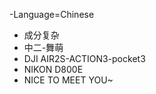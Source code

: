 -Language=Chinese
- 成分复杂
- 中二-舞萌
- DJI AIR2S-ACTION3-pocket3
- NIKON D800E
- NICE TO MEET YOU~
<!---
SUPER-CRC/SUPER-CRC is a ✨ special ✨ repository because its `README.md` (this file) appears on your GitHub profile.
You can click the Preview link to take a look at your changes.
--->
